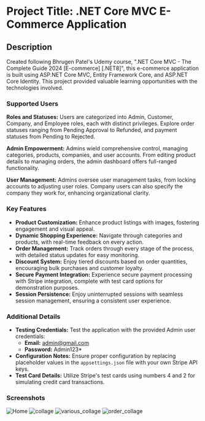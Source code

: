 # Project Title: .NET Core MVC E-Commerce Application

## Description

Created following Bhrugen Patel's Udemy course, ".NET Core MVC - The Complete Guide 2024 [E-commerce] [.NET8]", this e-commerce application is built using ASP.NET Core MVC, Entity Framework Core, and ASP.NET Core Identity. This project provided valuable learning opportunities with the technologies involved.

### Supported Users

**Roles and Statuses:** Users are categorized into Admin, Customer, Company, and Employee roles, each with distinct privileges. Explore order statuses ranging from Pending Approval to Refunded, and payment statuses from Pending to Rejected.

**Admin Empowerment:** Admins wield comprehensive control, managing categories, products, companies, and user accounts. From editing product details to managing orders, the admin dashboard offers full-ranged functionality.

**User Management:** Admins oversee user management tasks, from locking accounts to adjusting user roles. Company users can also specify the company they work for, enhancing organizational clarity.

### Key Features

- **Product Customization:** Enhance product listings with images, fostering engagement and visual appeal.
- **Dynamic Shopping Experience:** Navigate through categories and products, with real-time feedback on every action.
- **Order Management:** Track orders through every stage of the process, with detailed status updates for easy monitoring.
- **Discount System:** Enjoy tiered discounts based on order quantities, encouraging bulk purchases and customer loyalty.
- **Secure Payment Integration:** Experience secure payment processing with Stripe integration, complete with test card options for demonstration purposes.
- **Session Persistence:** Enjoy uninterrupted sessions with seamless session management, ensuring a consistent user experience.

### Additional Details

- **Testing Credentials:** Test the application with the provided Admin user credentials: 
  - **Email:** admin@gmail.com
  - **Password:** Admin123*
- **Configuration Notes:** Ensure proper configuration by replacing placeholder values in the `appsettings.json` file with your own Stripe API keys.
- **Test Card Details:** Utilize Stripe's test cards using numbers 4 and 2 for simulating credit card transactions.

### Screenshots

![Home](https://github.com/BotoZ/Bookstore/assets/164318311/265f9604-7d30-4865-a18a-01694e14b183)
![collage](https://github.com/BotoZ/Bookstore/assets/164318311/70bea5cf-d534-4cb4-82db-5a844bb30a5e)
![various_collage](https://github.com/BotoZ/Bookstore/assets/164318311/6ea3c74c-0027-4606-b3f0-6da6ff40f984)
![order_collage](https://github.com/BotoZ/Bookstore/assets/164318311/494f0f7c-e32d-413f-8bb5-81486bdb71ab)


